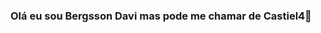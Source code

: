###  Olá eu sou Bergsson Davi mas pode me chamar de Castiel4👋

<!--
**castiel4/castiel4** is a ✨ _special_ ✨ repository because its `README.md` (this file) appears on your GitHub profile.

Here are some ideas to get you started:

- 🔭 I’m currently working on ...
- 🌱 I’m currently learning ...
- 👯 I’m looking to collaborate on ...
- 🤔 I’m looking for help with ...
- 💬 Ask me about ...
- 📫 Contacte-me através do meu email: Bergsson.davi@gmail.com
 
<div align="center">
  <a href="https://www.linkedin.com/in/guilherme-vitor-martins-bezerra-634767257/">
      <img height="150em" src="https://github-readme-stats.vercel.app/api?username=zeppelito&show_icons=true&theme=dark&include_all_commits=true&count_private=true"/>
      <img height="150em" src="https://github-readme-stats.vercel.app/api/top-langs/?username=zeppelito&layout=compact&langs_count=7&theme=dark"/>
</div>
